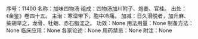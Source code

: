 序号：11400
名称：加味四物汤
组成：四物汤加川附子、炮姜、官桂。
出处：《金鉴》卷四十五。
主治：寒湿带下，胞中冷痛。
加减：日久滑脱者，加升麻、柴胡举之，龙骨、牡蛎、赤石脂涩之。
功效：None
用法用量：None
制备方法：None
临床应用：None
各家论述：None
用药禁忌：None
附注：None
